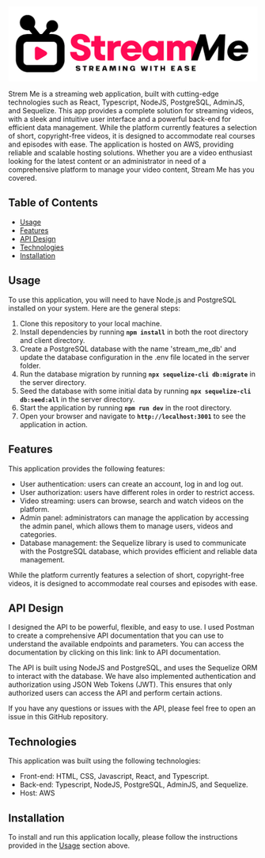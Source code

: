![Stream Me Logo](./public/images/stream_me_logo.png)

Strem Me is a streaming web application, built with cutting-edge technologies such as React, Typescript, NodeJS, PostgreSQL, AdminJS, and Sequelize. This app provides a complete solution for streaming videos, with a sleek and intuitive user interface and a powerful back-end for efficient data management. While the platform currently features a selection of short, copyright-free videos, it is designed to accommodate real courses and episodes with ease. The application is hosted on AWS, providing reliable and scalable hosting solutions. Whether you are a video enthusiast looking for the latest content or an administrator in need of a comprehensive platform to manage your video content, Stream Me has you covered.

## Table of Contents

- [Usage](#usage)
- [Features](#features)
- [API Design](#api)
- [Technologies](#technologies)
- [Installation](#installation)

## Usage

To use this application, you will need to have Node.js and PostgreSQL installed on your system. Here are the general steps:
1. Clone this repository to your local machine.
2. Install dependencies by running **`npm install`** in both the root directory and client directory.
3. Create a PostgreSQL database with the name 'stream_me_db' and update the database configuration in the .env file located in the server folder.
4. Run the database migration by running **`npx sequelize-cli db:migrate`** in the server directory.
5. Seed the database with some initial data by running **`npx sequelize-cli db:seed:all`** in the server directory.
6. Start the application by running **`npm run dev`** in the root directory.
7. Open your browser and navigate to **`http://localhost:3001`** to see the application in action.

## Features

This application provides the following features:

- User authentication: users can create an account, log in and log out.
- User authorization: users have different roles in order to restrict access.
- Video streaming: users can browse, search and watch videos on the platform.
- Admin panel: administrators can manage the application by accessing the admin panel, which allows them to manage users, videos and categories.
- Database management: the Sequelize library is used to communicate with the PostgreSQL database, which provides efficient and reliable data management.

While the platform currently features a selection of short, copyright-free videos, it is designed to accommodate real courses and episodes with ease.

## API Design
I designed the API to be powerful, flexible, and easy to use. I used Postman to create a comprehensive API documentation that you can use to understand the available endpoints and parameters. You can access the documentation by clicking on this link: link to API documentation.

The API is built using NodeJS and PostgreSQL, and uses the Sequelize ORM to interact with the database. We have also implemented authentication and authorization using JSON Web Tokens (JWT). This ensures that only authorized users can access the API and perform certain actions.

If you have any questions or issues with the API, please feel free to open an issue in this GitHub repository.

## Technologies
This application was built using the following technologies:

- Front-end: HTML, CSS, Javascript, React, and Typescript.
- Back-end: Typescript, NodeJS, PostgreSQL, AdminJS, and Sequelize.
- Host: AWS

## Installation
To install and run this application locally, please follow the instructions provided in the [Usage](##usage) section above.
